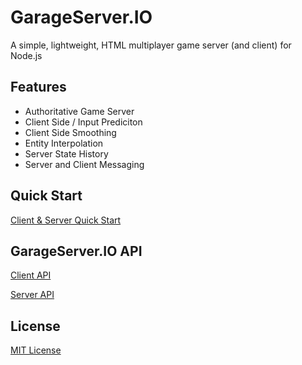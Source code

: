 # GarageServer.IO
A simple, lightweight, HTML multiplayer game server (and client) for Node.js

## Features
- Authoritative Game Server
- Client Side / Input Prediciton
- Client Side Smoothing
- Entity Interpolation
- Server State History
- Server and Client Messaging


## Quick Start

[Client & Server Quick Start](https://github.com/jbillmann/GarageServer.IO/blob/master/documentation/QuickStart.md)

## GarageServer.IO API

[Client API](https://github.com/jbillmann/GarageServer.IO/blob/master/documentation/QuickStart.md)

[Server API](https://github.com/jbillmann/GarageServer.IO/blob/master/documentation/QuickStart.md)

## License

[MIT License](https://github.com/jbillmann/GarageServer.IO/blob/master/LICENSE.md)
